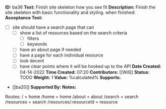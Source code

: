 **ID:** ba36
**Text:** Finish site skeleton how you see fit
**Description:** Finish the site skeleton with basic functionality and styling. when finished:
**Acceptance Test:**
- [ ] site should have a search page that can
	- [ ] show a list of resources based on the search criteria
		- [ ] filters
		- [ ] keywords
	- [ ] have an about page if needed
	- [ ] have a page for each individual resource
	- [ ] look decent
	- [ ] have clear points where it will be hooked up to the API
**Date Created:** 04-14-2022
**Time Created:** 07:20
**Contributors:** [[Will]]
**Status:** TODO
**Weight:** 1
**Value:** %calculated%
**Supports:**
- [[ba20]]
**Supported By:**
**Notes:**

Routes:
/ = home
/home = home
/about = about
/search = search
/resources = search
/resources/:resourceId = resource